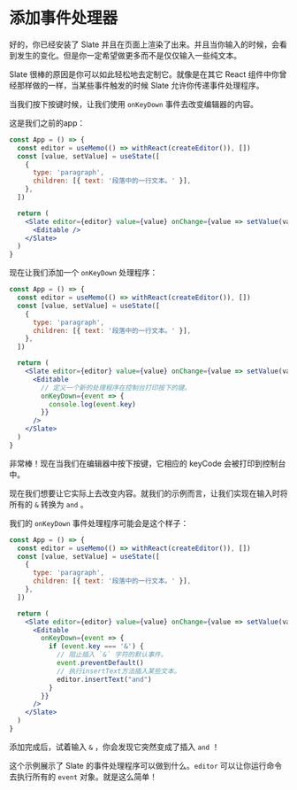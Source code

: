 # 添加事件处理器

好的，你已经安装了 Slate 并且在页面上渲染了出来。并且当你输入的时候，会看到发生的变化。但是你一定希望做更多而不是仅仅输入一些纯文本。

 Slate 很棒的原因是你可以如此轻松地去定制它。就像是在其它 React 组件中你曾经那样做的一样，当某些事件触发的时候 Slate 允许你传递事件处理程序。

当我们按下按键时候，让我们使用 `onKeyDown` 事件去改变编辑器的内容。

这是我们之前的app：

```jsx
const App = () => {
  const editor = useMemo(() => withReact(createEditor()), [])
  const [value, setValue] = useState([
    {
      type: 'paragraph',
      children: [{ text: '段落中的一行文本。' }],
    },
  ])

  return (
    <Slate editor={editor} value={value} onChange={value => setValue(value)}>
      <Editable />
    </Slate>
  )
}
```

现在让我们添加一个 `onKeyDown` 处理程序：

```jsx
const App = () => {
  const editor = useMemo(() => withReact(createEditor()), [])
  const [value, setValue] = useState([
    {
      type: 'paragraph',
      children: [{ text: '段落中的一行文本。' }],
    },
  ])

  return (
    <Slate editor={editor} value={value} onChange={value => setValue(value)}>
      <Editable
        // 定义一个新的处理程序在控制台打印按下的键。
        onKeyDown={event => {
          console.log(event.key)
        }}
      />
    </Slate>
  )
}
```

非常棒！现在当我们在编辑器中按下按键，它相应的 keyCode 会被打印到控制台中。

现在我们想要让它实际上去改变内容。就我们的示例而言，让我们实现在输入时将所有的 `&` 转换为 `and` 。

我们的 `onKeyDown` 事件处理程序可能会是这个样子：

```jsx
const App = () => {
  const editor = useMemo(() => withReact(createEditor()), [])
  const [value, setValue] = useState([
    {
      type: 'paragraph',
      children: [{ text: '段落中的一行文本。' }],
    },
  ])

  return (
    <Slate editor={editor} value={value} onChange={value => setValue(value)}>
      <Editable
        onKeyDown={event => {
          if (event.key === '&') {
            // 阻止插入 `&` 字符的默认事件。
            event.preventDefault()
            // 执行insertText方法插入某些文本。
            editor.insertText("and")
          }
        }}
      />
    </Slate>
  )
}
```

添加完成后，试着输入 `&` ，你会发现它突然变成了插入 `and` ！

这个示例展示了 Slate 的事件处理程序可以做到什么。`editor` 可以让你运行命令去执行所有的 `event` 对象。就是这么简单！

